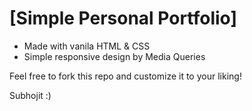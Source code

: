 # [Simple Personal Portfolio]
- Made with vanila HTML & CSS
- Simple responsive design by Media Queries

Feel free to fork this repo and customize it to your liking!

Subhojit :)
